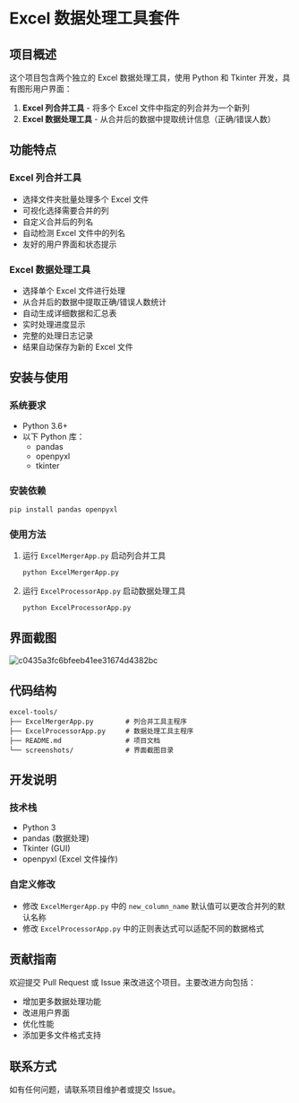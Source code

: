 # Excel 数据处理工具套件

## 项目概述

这个项目包含两个独立的 Excel 数据处理工具，使用 Python 和 Tkinter 开发，具有图形用户界面：

1. **Excel 列合并工具** - 将多个 Excel 文件中指定的列合并为一个新列
2. **Excel 数据处理工具** - 从合并后的数据中提取统计信息（正确/错误人数）

## 功能特点

### Excel 列合并工具
- 选择文件夹批量处理多个 Excel 文件
- 可视化选择需要合并的列
- 自定义合并后的列名
- 自动检测 Excel 文件中的列名
- 友好的用户界面和状态提示

### Excel 数据处理工具
- 选择单个 Excel 文件进行处理
- 从合并后的数据中提取正确/错误人数统计
- 自动生成详细数据和汇总表
- 实时处理进度显示
- 完整的处理日志记录
- 结果自动保存为新的 Excel 文件

## 安装与使用

### 系统要求
- Python 3.6+
- 以下 Python 库：
  - pandas
  - openpyxl
  - tkinter

### 安装依赖
```bash
pip install pandas openpyxl
```

### 使用方法
1. 运行 `ExcelMergerApp.py` 启动列合并工具
   ```bash
   python ExcelMergerApp.py
   ```
2. 运行 `ExcelProcessorApp.py` 启动数据处理工具
   ```bash
   python ExcelProcessorApp.py
   ```

## 界面截图
![c0435a3fc6bfeeb41ee31674d4382bc](https://github.com/user-attachments/assets/7e169c2f-03f0-4cca-92e7-802d41aa4d1a)


## 代码结构

```
excel-tools/
├── ExcelMergerApp.py        # 列合并工具主程序
├── ExcelProcessorApp.py     # 数据处理工具主程序
├── README.md                # 项目文档
└── screenshots/             # 界面截图目录
```

## 开发说明

### 技术栈
- Python 3
- pandas (数据处理)
- Tkinter (GUI)
- openpyxl (Excel 文件操作)

### 自定义修改
- 修改 `ExcelMergerApp.py` 中的 `new_column_name` 默认值可以更改合并列的默认名称
- 修改 `ExcelProcessorApp.py` 中的正则表达式可以适配不同的数据格式

## 贡献指南

欢迎提交 Pull Request 或 Issue 来改进这个项目。主要改进方向包括：
- 增加更多数据处理功能
- 改进用户界面
- 优化性能
- 添加更多文件格式支持

## 联系方式

如有任何问题，请联系项目维护者或提交 Issue。
